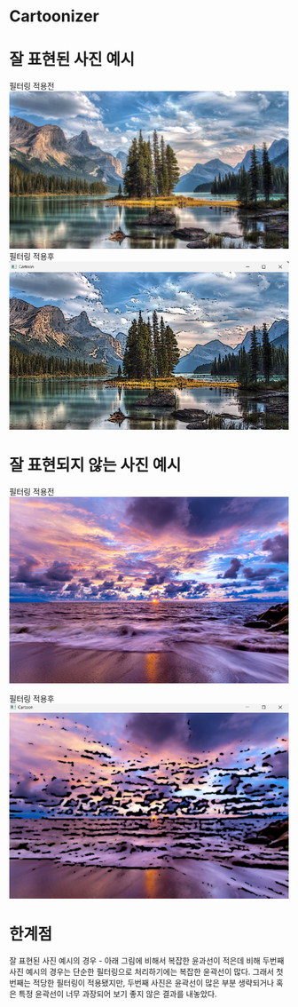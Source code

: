 # Cartoonizer
# 잘 표현된 사진 예시
필터링 적용전 ![tree](./tree.jpg)
필터링 적용후 ![filteringtree](./tree1.png)

# 잘 표현되지 않는 사진 예시
필터링 적용전\
![sky](./sky.jpg)

필터링 적용후
![sky](./sky1.png)
# 한계점
잘 표현된 사진 예시의 경우 - 아래 그림에 비해서 복잡한 윤과선이 적은데 비해
두번째 사진 예시의 경우는 단순한 필터링으로 처리하기에는 복잡한 윤곽선이 많다.
그래서 첫번째는 적당한 필터링이 적용됐지만, 두번째 사진은 윤곽선이 많은 부분 생략되거나 혹은 특정 윤곽선이 너무 과장되어 보기 좋지 않은 결과를 내놓았다. 
